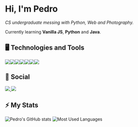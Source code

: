 # Hi, I'm Pedro

*CS undergraduate messing with Python, Web and Photography.*

Currently learning **Vanilla JS**, **Python** and **Java**.

## 🖥️ Technologies and Tools 
<img src="https://img.shields.io/badge/Python-FFD43B?style=for-the-badge&logo=python&logoColor=blue"/><img src="https://img.shields.io/badge/Java-ED8B00?style=for-the-badge&logo=java&logoColor=white"/><img src="https://img.shields.io/badge/JavaScript-323330?style=for-the-badge&logo=javascript&logoColor=F7DF1E"/><img src="https://img.shields.io/badge/HTML5-E34F26?style=for-the-badge&logo=html5&logoColor=white"/><img src="https://img.shields.io/badge/CSS3-1572B6?style=for-the-badge&logo=css3&logoColor=white"/><img src="https://img.shields.io/badge/Arch_Linux-1793D1?style=for-the-badge&logo=arch-linux&logoColor=white"/><img src="https://img.shields.io/badge/NeoVim-%2357A143.svg?&style=for-the-badge&logo=neovim&logoColor=white"/>

## 📱 Social 
<a href="https://www.linkedin.com/in/pedro-serey/">
  <img src="https://img.shields.io/badge/LinkedIn-0077B5?style=for-the-badge&logo=linkedin&logoColor=white"/>
</a>

<a href="https://www.instagram.com/serey.foto/">
  <img src="https://img.shields.io/badge/Instagram-E4405F?style=for-the-badge&logo=instagram&logoColor=white"/>
</a>

## ⚡ My Stats
![Pedro's GitHub stats](https://github-readme-stats.vercel.app/api?username=pserey&show_icons=true&theme=gruvbox)
![Most Used Languages](https://github-readme-stats.vercel.app/api/top-langs/?username=pserey&show_icons=true&theme=gruvbox)

